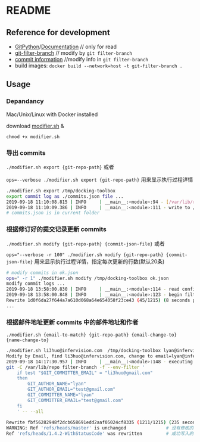 # README

## Reference for development

- [GitPython](https://github.com/gitpython-developers/GitPython)/[Documentation](https://gitpython.readthedocs.io/en/stable/) // only for read
- [git-filter-branch](https://git-scm.com/docs/git-filter-branch) // modify by `git filter-branch`
- [commit information](https://git-scm.com/docs/git-commit-tree#_commit_information) //modify info in `git filter-branch`
- build images: `docker build --network=host -t git-filter-branch .`

## Usage

### Depandancy
Mac/Unix/Linux with Docker installed

download [modifier.sh](./modifier.sh) &

`chmod +x modifier.sh`

### 导出 commits

`./modifier.sh export {git-repo-path}` 或者

`ops=--verbose ./modifier.sh export {git-repo-path}` 用来显示执行过程详情

```bash
./modifier.sh export /tmp/docking-toolbox 
export commit log as ./commits.json file ...
2019-09-18 11:10:08.815 | INFO     | __main__:<module>:94 - [/var/lib/repo] begin export ...
2019-09-18 11:10:09.386 | INFO     | __main__:<module>:111 - write to /var/run/repo/commits.json
# commits.json is in current folder
```

### 根据修订好的提交记录更新 commits

`./modifier.sh modify {git-repo-path} {commit-json-file}`  或者

`ops="--verbose -r 100" ./modifier.sh modify {git-repo-path} {commit-json-file}` 用来显示执行过程详情，指定每次更新的行数(默认20条)


```bash
# modify commits in ok.json
ops=" -r 1" ./modifier.sh modify /tmp/docking-toolbox ok.json 
modify commit logs ...
2019-09-18 13:58:00.830 | INFO     | __main__:<module>:114 - read config [/var/run/repo/ok.json]...
2019-09-18 13:58:00.848 | INFO     | __main__:<module>:123 - begin filter-branch ...
Rewrite 1d0f6da27f644a7a610d068a64e654058f23ce43 (45/1215) (8 seconds passed, remaining 208 predicted)
...
```

### 根据邮件地址更新 commits 中的邮件地址和作者

`./modifier.sh {email-to-match} {git-repo-path} {email-change-to} {name-change-to}`


```bash
./modifier.sh li3huo@infervision.com  /tmp/docking-toolbox lyan@infervision.com liyan
Modify by Email, find li3huo@infervision.com, change to email=lyan@infervision.com, name=liyan
2019-09-18 14:17:30.957 | INFO     | __main__:<module>:148 - executing...
git -C /var/lib/repo filter-branch -f --env-filter '
    if test "$GIT_COMMITTER_EMAIL" = "li3huo@gmail.com"
    then
        GIT_AUTHOR_NAME="lyan"
        GIT_AUTHOR_EMAIL="test@gmail.com"
        GIT_COMMITTER_NAME="lyan"
        GIT_COMMITTER_EMAIL="test@gmail.com"
    fi
    ' -- --all
        
Rewrite fbf56282948f2dcb658691edd2aaf05024cf8335 (1211/1215) (235 seconds passed, remaining 0 predicted)     
WARNING: Ref 'refs/heads/master' is unchanged               # 没有修改的分支会有 warning
Ref 'refs/heads/1.4.2-WithStatusCode' was rewritten         # 成功写入的分支
```